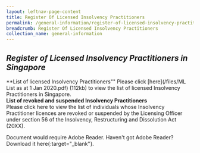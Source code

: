 ```yaml
---
layout: leftnav-page-content
title: Register Of Licensed Insolvency Practitioners
permalink: /general-information/register-of-licensed-insolvency-practitioners/
breadcrumb: Register Of Licensed Insolvency Practitioners
collection_name: general-information
---
```



***Register of Licensed Insolvency Practitioners in Singapore***<br>
---
**List of licensed Insolvency Practitioners""
Please click [here](/files/ML List as at 1 Jan 2020.pdf) (112kb) to view the list of licensed Insolvency Practitioners in Singapore.
<br>
**List of revoked and suspended Insolvency Practitioners** <br>
Please click here to view the list of individuals whose Insolvency Practitioner licences are revoked or suspended by the Licensing Officer under section 56 of the Insolvency, Restructuring and Dissolution Act (20XX). <br> 

Document would require Adobe Reader. Haven't got Adobe Reader? Download it here{:target="_blank"}.
